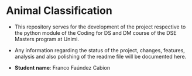 # Animal Classification

- This repository serves for the development of the project respective to the python module of the Coding for DS and DM course of the DSE Masters program at Unimi.
- Any information regarding the status of the project, changes, features, analysis and also polishing of the readme file will be documented here.

- **Student name**: Franco Faúndez Cabion
